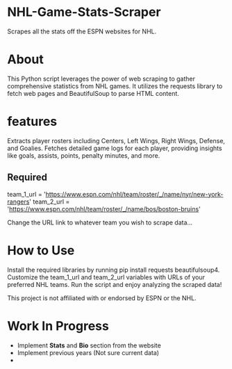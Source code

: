 # NHL-Game-Stats-Scraper
Scrapes all the stats off the ESPN websites for NHL.

# About
This Python script leverages the power of web scraping to gather comprehensive statistics from NHL games. It utilizes the requests library to fetch web pages and BeautifulSoup to parse HTML content.

# features
Extracts player rosters including Centers, Left Wings, Right Wings, Defense, and Goalies.
Fetches detailed game logs for each player, providing insights like goals, assists, points, penalty minutes, and more.

## Required
team_1_url = 'https://www.espn.com/nhl/team/roster/_/name/nyr/new-york-rangers'
team_2_url = 'https://www.espn.com/nhl/team/roster/_/name/bos/boston-bruins'

Change the URL link to whatever team you wish to scrape data...

# How to Use
Install the required libraries by running pip install requests beautifulsoup4.
Customize the team_1_url and team_2_url variables with URLs of your preferred NHL teams.
Run the script and enjoy analyzing the scraped data!

This project is not affiliated with or endorsed by ESPN or the NHL.

# Work In Progress
- Implement **Stats** and **Bio** section from the website
- Implement previous years (Not sure current data)
- 
